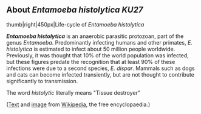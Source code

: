 About *Entamoeba histolytica KU27* 
----------------------------------



thumb\|right\|450px\|Life-cycle of *Entamoeba histolytica*

***Entamoeba histolytica*** is an anaerobic parasitic protozoan, part of
the genus *Entamoeba*. Predominantly infecting humans and other
primates, *E. histolytica* is estimated to infect about 50 million
people worldwide. Previously, it was thought that 10% of the world
population was infected, but these figures predate the recognition that
at least 90% of these infections were due to a second species, *E.
dispar*. Mammals such as dogs and cats can become infected transiently,
but are not thought to contribute significantly to transmission.

The word *histolytic* literally means \"Tissue destroyer\"

([Text](http://en.wikipedia.org/wiki/Entamoeba_histolytica) and
[image](https://commons.wikimedia.org/wiki/File:Entamoeba_histolytica_01.jpg)
from [Wikipedia](http://en.wikipedia.org/), the free encyclopaedia.)
